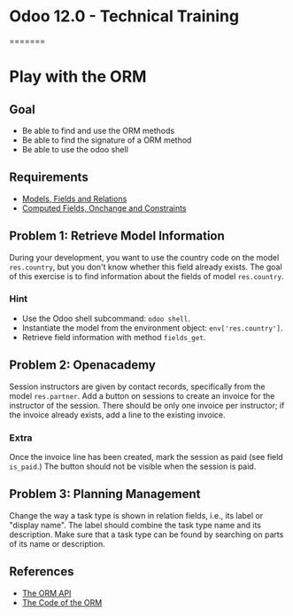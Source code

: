 # Odoo 12.0 - Technical Training
=======
# Play with the ORM

## Goal

* Be able to find and use the ORM methods
* Be able to find the signature of a ORM method
* Be able to use the odoo shell


## Requirements

- [Models, Fields and Relations](https://github.com/odoo/technical-training/tree/12.0-01-models)
- [Computed Fields, Onchange and Constraints](https://github.com/odoo/technical-training/tree/12.0-02-fields)


## Problem 1: Retrieve Model Information

During your development, you want to use the country code on the model
`res.country`, but you don't know whether this field already exists. The goal of
this exercise is to find information about the fields of model `res.country`.

###  Hint

* Use the Odoo shell subcommand: `odoo shell`.
* Instantiate the model from the environment object: `env['res.country']`.
* Retrieve field information with method `fields_get`.


## Problem 2: Openacademy

Session instructors are given by contact records, specifically from the model
`res.partner`. Add a button on sessions to create an invoice for the instructor
of the session. There should be only one invoice per instructor; if the invoice
already exists, add a line to the existing invoice.


### Extra

Once the invoice line has been created, mark the session as paid (see field
`is_paid`.) The button should not be visible when the session is paid.


## Problem 3: Planning Management

Change the way a task type is shown in relation fields, i.e., its label or
"display name". The label should combine the task type name and its description.
Make sure that a task type can be found by searching on parts of its name or
description.


## References

* [The ORM API](https://www.odoo.com/documentation/11.0/reference/orm.html)
* [The Code of the ORM](https://github.com/odoo/odoo/blob/11.0/odoo/models.py)
